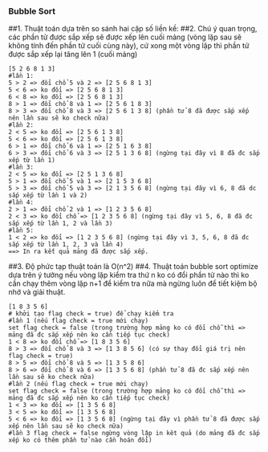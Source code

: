 ### Bubble Sort
##1. Thuật toán dựa trên so sánh hai cặp số liền kề:
##2. Chú ý quan trọng, các phần tử được sắp xếp sẽ được xếp lên cuối mảng (vòng lặp sau sẽ không tính đến phần tử cuối cùng này), cứ xong một vòng lặp thì phần tử được sắp xếp lại tăng lên 1 (cuối mảng)
```
[5 2 6 8 1 3]
#lần 1:
5 > 2 => đổi chổ 5 và 2 => [2 5 6 8 1 3]
5 < 6 => ko đổi => [2 5 6 8 1 3]
6 < 8 => ko đổi => [2 5 6 8 1 3]
8 > 1 => đổi chổ 8 và 1 => [2 5 6 1 8 3]
8 > 3 => đổi chổ 8 và 3 => [2 5 6 1 3 8] (phần tử 8 đã được sắp xếp nên lần sau sẽ ko check nữa)
#lần 2:
2 < 5 => ko đổi => [2 5 6 1 3 8]
5 < 6 => ko đổi => [2 5 6 1 3 8]
6 > 1 => đổi chổ 6 và 1 => [2 5 1 6 3 8]
6 > 3 => đổi chổ 6 và 3 => [2 5 1 3 6 8] (ngừng tại đây vì 8 đã đc sắp xếp từ lần 1)
#lần 3:
2 < 5 => ko đổi => [2 5 1 3 6 8]
5 > 1 => đổi chổ 5 và 1 => [2 1 5 3 6 8]
5 > 3 => đổi chổ 5 và 3 => [2 1 3 5 6 8] (ngừng tại đây vì 6, 8 đã dc sắp xếp từ lần 1 và 2)
#lần 4:
2 > 1 => đổi chổ 2 và 1 => [1 2 3 5 6 8] 
2 < 3 => ko đổi chổ => [1 2 3 5 6 8] (ngừng tại đây vì 5, 6, 8 đã đc sắp xếp từ lần 1, 2 và lần 3)
#lần 5:
1 < 2 => ko đổi => [1 2 3 5 6 8] (ngừng tại đây vì 3, 5, 6, 8 đã đc sắp xếp từ lần 1, 2, 3 và lần 4)
==> In ra kết quả mảng đã được sắp xếp.
```
##3. Độ phức tạp thuật toán là O(n^2)
##4. Thuật toán bubble sort optimize dựa trên ý tưởng nếu vòng lặp kiểm tra thứ n ko có đổi phần tử nào thì ko cần chạy thêm vòng lặp n+1 để kiểm tra nữa mà ngừng luôn để tiết kiệm bộ nhớ và giải thuật.
```
[1 8 3 5 6]
# khởi tạo flag check = true) để chạy kiểm tra
#lần 1 (nếu flag check = true mới chạy)
set flag check = false (trong trường hợp mảng ko có đổi chỗ thì => mảng đã đc sắp xếp nên ko cần tiếp tục check)
1 < 8 => ko đổi chổ => [1 8 3 5 6]
8 > 3 => đổi chổ 8 và 3 => [1 3 8 5 6] (có sự thay đổi giá trị nên flag check = true)
8 > 5 => đổi chổ 8 và 5 => [1 3 5 8 6]
8 > 6 => đổi chổ 8 và 6 => [1 3 5 6 8] (phần tử 8 đã đc sắp xếp nên lần sau sẽ ko check nữa)
#lần 2 (nếu flag check = true mới chạy)
set flag check = false (trong trường hợp mảng ko có đổi chỗ thì => mảng đã đc sắp xếp nên ko cần tiếp tục check)
1 < 3 => ko đổi => [1 3 5 6 8]
3 < 5 => ko đổi => [1 3 5 6 8]
5 < 6 => ko đổi => [1 3 5 6 8] (ngừng tại đây vì phần tử 8 đã được sắp xếp nên lần sau sẽ ko check nữa)
#lần 3 flag check = false ngừng vòng lặp in kêt quả (do mảng đã đc sắp xếp ko có thêm phần tử nào cần hoán đổi)
```
